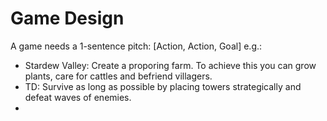 # Game Design

A game needs a 1-sentence pitch: [Action, Action, Goal]
e.g.:
- Stardew Valley: Create a proporing farm. To achieve this you can grow plants, care for cattles and befriend villagers.
- TD: Survive as long as possible by placing towers strategically and defeat waves of enemies.
- 
